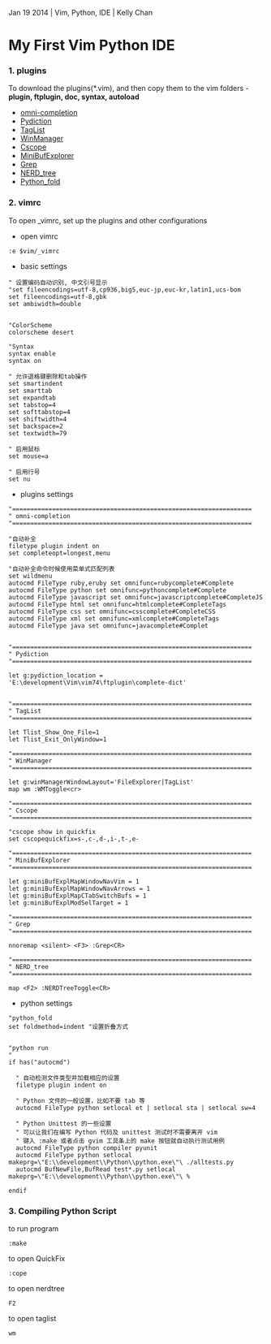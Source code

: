 Jan 19 2014 | Vim, Python, IDE | Kelly Chan
# My First Vim Python IDE

### 1. plugins
To download the plugins(*.vim), and then copy them to the vim folders - <b>plugin, ftplugin, doc, syntax, autoload</b>
- [omni-completion](http://www.vim.org/scripts/script.php?script_id=1542)
- [Pydiction](http://www.vim.org/scripts/script.php?script_id=850)
- [TagList](http://www.vim.org/scripts/script.php?script_id=273)
- [WinManager](http://www.vim.org/scripts/script.php?script_id=95)
- [Cscope](http://cscope.sourceforge.net/cscope_maps.vim)
- [MiniBufExplorer](http://www.vim.org/scripts/script.php?script_id=159)
- [Grep](http://www.vim.org/scripts/script.php?script_id=311)
- [NERD_tree](http://www.vim.org/scripts/script.php?script_id=1658) 
- [Python_fold](http://www.vim.org/scripts/script.php?script_id=515)

### 2. vimrc
To open _vimrc, set up the plugins and other configurations  
- open vimrc  

```
:e $vim/_vimrc
```

    
- basic settings  
    

```
" 设置编码自动识别, 中文引号显示  
"set fileencodings=utf-8,cp936,big5,euc-jp,euc-kr,latin1,ucs-bom  
set fileencodings=utf-8,gbk  
set ambiwidth=double 


"ColorScheme
colorscheme desert

"Syntax
syntax enable
syntax on

" 允许退格键删除和tab操作  
set smartindent  
set smarttab  
set expandtab  
set tabstop=4  
set softtabstop=4  
set shiftwidth=4  
set backspace=2
set textwidth=79

" 启用鼠标  
set mouse=a

" 启用行号  
set nu 
```


- plugins settings

```
"==================================================================
" omni-completion
"==================================================================

"自动补全  
filetype plugin indent on
set completeopt=longest,menu

"自动补全命令时候使用菜单式匹配列表  
set wildmenu
autocmd FileType ruby,eruby set omnifunc=rubycomplete#Complete
autocmd FileType python set omnifunc=pythoncomplete#Complete
autocmd FileType javascript set omnifunc=javascriptcomplete#CompleteJS
autocmd FileType html set omnifunc=htmlcomplete#CompleteTags
autocmd FileType css set omnifunc=csscomplete#CompleteCSS
autocmd FileType xml set omnifunc=xmlcomplete#CompleteTags
autocmd FileType java set omnifunc=javacomplete#Complet


"==================================================================
" Pydiction
"==================================================================

let g:pydiction_location = 'E:\development\Vim\vim74\ftplugin\complete-dict'


"==================================================================
" TagList
"==================================================================

let Tlist_Show_One_File=1
let Tlist_Exit_OnlyWindow=1

"==================================================================
" WinManager
"==================================================================

let g:winManagerWindowLayout='FileExplorer|TagList'
map wm :WMToggle<cr>

"==================================================================
" Cscope
"==================================================================

"cscope show in quickfix
set cscopequickfix=s-,c-,d-,i-,t-,e-

"==================================================================
" MiniBufExplorer
"==================================================================

let g:miniBufExplMapWindowNavVim = 1 
let g:miniBufExplMapWindowNavArrows = 1 
let g:miniBufExplMapCTabSwitchBufs = 1 
let g:miniBufExplModSelTarget = 1

"==================================================================
" Grep
"==================================================================

nnoremap <silent> <F3> :Grep<CR>

"==================================================================
" NERD_tree
"==================================================================

map <F2> :NERDTreeToggle<CR>  

```

- python settings


```
"python_fold
set foldmethod=indent "设置折叠方式  


"python run
"
if has("autocmd")

  " 自动检测文件类型并加载相应的设置
  filetype plugin indent on

  " Python 文件的一般设置，比如不要 tab 等
  autocmd FileType python setlocal et | setlocal sta | setlocal sw=4

  " Python Unittest 的一些设置
  " 可以让我们在编写 Python 代码及 unittest 测试时不需要离开 vim
  " 键入 :make 或者点击 gvim 工具条上的 make 按钮就自动执行测试用例
  autocmd FileType python compiler pyunit
  autocmd FileType python setlocal makeprg=\"E:\\development\\Python\\python.exe\"\ ./alltests.py
  autocmd BufNewFile,BufRead test*.py setlocal makeprg=\"E:\\development\\Python\\python.exe\"\ %

endif
```


### 3. Compiling Python Script

to run program
```
:make
```

to open QuickFix
```
:cope
```

to open nerdtree
```
F2
```

to open taglist
```
wm
```
